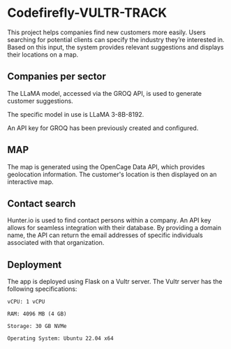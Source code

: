 # Codefirefly-VULTR-TRACK

This project helps companies find new customers more easily. Users searching for potential clients can specify the industry they’re interested in. Based on this input, the system provides relevant suggestions and displays their locations on a map. 

## Companies per sector

The LLaMA model, accessed via the GROQ API, is used to generate customer suggestions.

The specific model in use is LLaMA 3-8B-8192.

An API key for GROQ has been previously created and configured.

## MAP 

The map is generated using the OpenCage Data API, which provides geolocation information. The customer's location is then displayed on an interactive map.

## Contact search

Hunter.io is used to find contact persons within a company.
An API key allows for seamless integration with their database. By providing a domain name, the API can return the email addresses of specific individuals associated with that organization.

## Deployment 

The app is deployed using Flask on a Vultr server. The Vultr server has the following specifications:

    vCPU: 1 vCPU

    RAM: 4096 MB (4 GB)

    Storage: 30 GB NVMe

    Operating System: Ubuntu 22.04 x64

